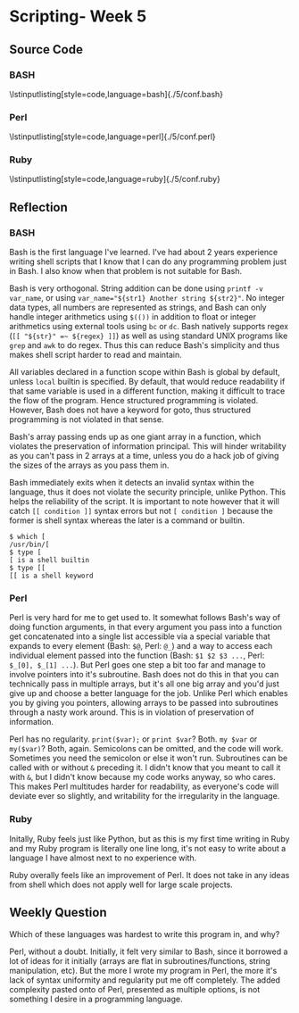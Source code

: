 # Scripting- Week 5
## Source Code
### BASH
\lstinputlisting[style=code,language=bash]{./5/conf.bash}


### Perl
\lstinputlisting[style=code,language=perl]{./5/conf.perl}


### Ruby
\lstinputlisting[style=code,language=ruby]{./5/conf.ruby}


## Reflection
### BASH

Bash is the first language I've learned. I've had about 2 years experience
writing shell scripts that I know that I can do any programming problem just in
Bash. I also know when that problem is not suitable for Bash.

Bash is very orthogonal. String addition can be done using `printf -v
var_name`, or using `var_name="${str1} Another string ${str2}"`. No integer
data types, all numbers are represented as strings, and Bash can only handle
integer arithmetics using `$(())` in addition to float or integer arithmetics
using external tools using `bc` or `dc`. Bash natively supports regex (`[[
"${str}" =~ ${regex} ]]`) as well as using standard UNIX programs like `grep`
and `awk` to do regex. Thus this can reduce Bash's simplicity and thus makes
shell script harder to read and maintain.

All variables declared in a function scope within Bash is global by default,
unless `local` builtin is specified. By default, that would reduce readability
if that same variable is used in a different function, making it difficult to
trace the flow of the program. Hence structured programming is violated.
However, Bash does not have a keyword for goto, thus structured programming is
not violated in that sense.

Bash's array passing ends up as one giant array in a function, which violates
the preservation of information principal. This will hinder writability as you
can't pass in 2 arrays at a time, unless you do a hack job of giving the sizes
of the arrays as you pass them in.

Bash immediately exits when it detects an invalid syntax within the language,
thus it does not violate the security principle, unlike Python. This helps the
reliability of the script. It is important to note however that it will catch
`[[ condition ]]` syntax errors but not `[ condition ]` because the former is
shell syntax whereas the later is a command or builtin.

```
$ which [
/usr/bin/[
$ type [
[ is a shell builtin
$ type [[
[[ is a shell keyword
```


### Perl

Perl is very hard for me to get used to. It somewhat follows Bash's way of
doing function arguments, in that every argument you pass into a function get
concatenated into a single list accessible via a special variable that expands
to every element (Bash: `$@`, Perl: `@_`) and a way to access each individual
element passed into the function (Bash: `$1 $2 $3 ...`, Perl: `$_[0], $_[1]
...`). But Perl goes one step a bit too far and manage to involve pointers into
it's subroutine. Bash does not do this in that you can technically pass in
multiple arrays, but it's all one big array and you'd just give up and choose a
better language for the job. Unlike Perl which enables you by giving you
pointers, allowing arrays to be passed into subroutines through a nasty
work around. This is in violation of preservation of information.

Perl has no regularity. `print($var);` or `print $var`?  Both. `my $var` or
`my($var)`? Both, again. Semicolons can be omitted, and the code will work.
Sometimes you need the semicolon or else it won't run.  Subroutines can be
called with or without `&` preceding it. I didn't know that you meant to call
it with `&`, but I didn't know because my code works anyway, so who cares.
This makes Perl multitudes harder for readability, as everyone's code will
deviate ever so slightly, and writability for the irregularity in the language.


### Ruby

Initally, Ruby feels just like Python, but as this is my first time writing in
Ruby and my Ruby program is literally one line long, it's not easy to write
about a language I have almost next to no experience with.

Ruby overally feels like an improvement of Perl. It does not take in any ideas
from shell which does not apply well for large scale projects.


## Weekly Question

Which of these languages was hardest to write this program in, and why?

Perl, without a doubt. Initially, it felt very similar to Bash, since it
borrowed a lot of ideas for it initially (arrays are flat in
subroutines/functions, string manipulation, etc). But the more I wrote my
program in Perl, the more it's lack of syntax uniformity and regularity put me
off completely. The added complexity pasted onto of Perl, presented as multiple
options, is not something I desire in a programming language.
